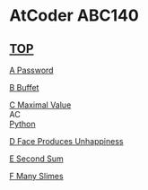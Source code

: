 # AtCoder ABC140  

## [TOP](https://atcoder.jp/contests/abc140)  

[A Password](https://atcoder.jp/contests/abc140/tasks/abc140_a)   

[](https://atcoder.jp/contests/abc140/submissions/)  

[B Buffet](https://atcoder.jp/contests/abc140/tasks/abc140_b)   

[](https://atcoder.jp/contests/abc140/submissions/)  

[C Maximal Value](https://atcoder.jp/contests/abc140/tasks/abc140_c)   
AC  
[Python](https://atcoder.jp/contests/abc140/submissions/15685844)  

[D Face Produces Unhappiness](https://atcoder.jp/contests/abc140/tasks/abc140_d)   

[](https://atcoder.jp/contests/abc140/submissions/)  

[E Second Sum](https://atcoder.jp/contests/abc140/tasks/abc140_e)   

[](https://atcoder.jp/contests/abc140/submissions/)  

[F Many Slimes](https://atcoder.jp/contests/abc140/tasks/abc140_f)   

[](https://atcoder.jp/contests/abc140/submissions/)  

